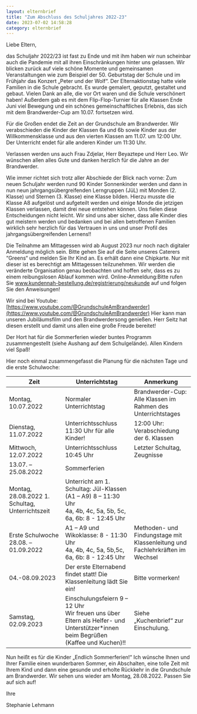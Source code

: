 ```yaml
---
layout: elternbrief
title: "Zum Abschluss des Schuljahres 2022-23"
date: 2023-07-02 14:58:28
category: elternbrief
---
```


Liebe Eltern,

das Schuljahr 2022/23 ist fast zu Ende und mit ihm haben wir nun scheinbar auch die Pandemie mit all ihren Einschränkungen hinter uns gelassen. Wir blicken zurück auf viele schöne Momente und gemeinsamen Veranstaltungen wie zum Beispiel der 50. Geburtstag der Schule und im Frühjahr das Konzert „Peter und der Wolf“. Der Elternaktionstag hatte viele Familien in die Schule gebracht. Es wurde gemalert, geputzt, gestaltet und gebaut. Vielen Dank an alle, die vor Ort waren und die Schule verschönert haben! Außerdem gab es mit dem Flip-Flop-Turnier für alle Klassen Ende Juni viel Bewegung und ein schönes gemeinschaftliches Erlebnis, das sich mit dem Brandwerder-Cup am 10.07. fortsetzen wird.

Für die Großen endet die Zeit an der Grundschule am Brandwerder. Wir verabschieden die Kinder der Klassen 6a und 6b sowie Kinder aus der Willkommensklasse und aus den vierten Klassen am 11.07. um 12:00 Uhr. Der Unterricht endet für alle anderen Kinder um 11:30 Uhr.

Verlassen werden uns auch Frau Zdjelar, Herr Beyaztepe und Herr Leo. Wir wünschen allen alles Gute und danken herzlich für die Jahre an der Brandwerder.

Wie immer richtet sich trotz aller Abschiede der Blick nach vorne: Zum neuen Schuljahr werden rund 90 Kinder Sonnenkinder werden und dann in nun neun jahrgangsübergreifenden Lerngruppen (JüL) mit Monden (2. Klasse) und Sternen (3. Klasse) eine Klasse bilden. Hierzu musste die Klasse A8 aufgelöst und aufgeteilt werden und einige Monde die jetzigen Klassen verlassen, damit drei neue entstehen können. Uns fielen diese Entscheidungen nicht leicht. Wir sind uns aber sicher, dass alle Kinder dies gut meistern werden und bedanken und bei allen betroffenen Familien wirklich sehr herzlich für das Vertrauen in uns und unser Profil des jahrgangsübergreifenden Lernens!!

Die Teilnahme am Mittagessen wird ab August 2023 nur noch nach digitaler Anmeldung möglich sein. Bitte gehen Sie auf die Seite unseres Caterers “Greens“ und melden Sie Ihr Kind an. Es erhält dann eine Chipkarte. Nur mit dieser ist es berechtigt am Mittagessen teilzunehmen. Wir werden die veränderte Organisation genau beobachten und hoffen sehr, dass es zu einem reibungslosen Ablauf kommen wird.
Online-Anmeldung:Bitte rufen Sie www.kundennah-bestellung.de/registrierung/neukunde
auf und folgen Sie den Anweisungen!

Wir sind bei Youtube: [https://www.youtube.com/@GrundschuleAmBrandwerder](https://www.youtube.com/@GrundschuleAmBrandwerder)
Hier kann man unseren Jubiläumsfilm und den Brandwerdersong genießen. Herr Seitz hat diesen erstellt und damit uns allen eine große Freude bereitet!

Der Hort hat für die Sommerferien wieder buntes Programm zusammengestellt (siehe Aushang auf dem Schulgelände). Allen Kindern viel Spaß!

Hier noch einmal zusammengefasst die Planung für die nächsten Tage und die erste Schulwoche:


|Zeit| Unterrichtstag | Anmerkung |
| -- | -- | -- |
| Montag, 10.07.2022 | Normaler Unterrichtstag |  Brandwerder-Cup: Alle Klassen im Rahmen des Unterrichtstages |
| Dienstag, 11.07.2022 | Unterrichtsschluss 11:30 Uhr für alle Kinder! | 12:00 Uhr: Verabschiedung der 6. Klassen |
| Mittwoch, 12.07.2022 | Unterrichtsschluss 10:45 Uhr | Letzter Schultag, Zeugnisse |
| 13.07. – 25.08.2022 | Sommerferien | |
| Montag, 28.08.2022 1. Schultag, Unterrichtszeit | Unterricht am 1. Schultag: Jül-Klassen (A1 – A9) 8 – 11:30 Uhr<br> 4a, 4b, 4c, 5a, 5b, 5c, 6a, 6b: 8 - 12:45 Uhr | |
| Erste Schulwoche 28.08. – 01.09.2022 | A1 – A9 und Wikoklasse: 8 -  11:30 Uhr<br> 4a, 4b, 4c, 5a, 5b,5c, 6a, 6b: 8 - 12:45 Uhr | Methoden- und Findungstage mit Klassenleitung und Fachlehrkräften im Wechsel |
| 04.-08.09.2023 | Der erste Elternabend findet statt! Die Klassenleitung lädt Sie ein! | Bitte vormerken! |
| Samstag, 02.09.2023 | Einschulungsfeiern 9 – 12 Uhr<br> Wir freuen uns über Eltern als Helfer- und Unterstützer*innen beim Begrüßen (Kaffee und Kuchen)!! | Siehe „Kuchenbrief“ zur Einschulung. |


Nun heißt es für die Kinder „Endlich Sommerferien!“ Ich wünsche Ihnen und Ihrer Familie einen wunderbaren Sommer, ein Abschalten, eine tolle Zeit mit Ihrem Kind und dann eine gesunde und erholte Rückkehr in die Grundschule am Brandwerder. Wir sehen uns wieder am Montag, 28.08.2022. Passen Sie auf sich auf!

Ihre

Stephanie Lehmann